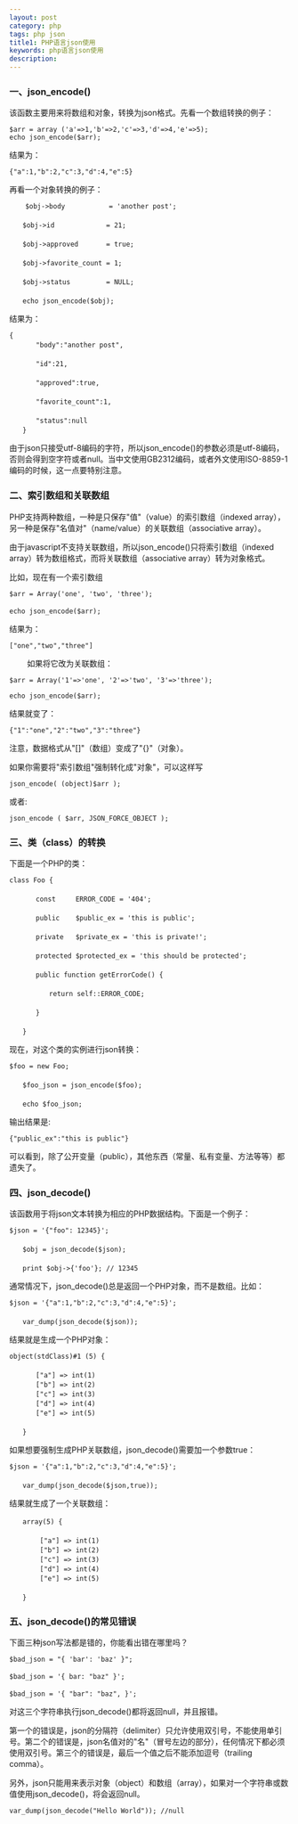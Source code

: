 ```yaml
---
layout: post
category: php
tags: php json
title1: PHP语言json使用
keywords: php语言json使用
description: 
---
```


### 一、json_encode()

该函数主要用来将数组和对象，转换为json格式。先看一个数组转换的例子：

	$arr = array ('a'=>1,'b'=>2,'c'=>3,'d'=>4,'e'=>5);
	echo json_encode($arr);

结果为：

	{"a":1,"b":2,"c":3,"d":4,"e":5}


再看一个对象转换的例子：

		$obj->body           = 'another post';
	　　
	　　$obj->id             = 21;
	　　
	　　$obj->approved       = true;
	　　
	　　$obj->favorite_count = 1;
	　　
	　　$obj->status         = NULL;
	　　
	　　echo json_encode($obj);

结果为：

	{
	　　　　"body":"another post",
	　　
	　　　　"id":21,
	　　
	　　　　"approved":true,
	　　
	　　　　"favorite_count":1,
	　　
	　　　　"status":null
	　　} 

由于json只接受utf-8编码的字符，所以json_encode()的参数必须是utf-8编码，否则会得到空字符或者null。当中文使用GB2312编码，或者外文使用ISO-8859-1编码的时候，这一点要特别注意。

### 二、索引数组和关联数组

PHP支持两种数组，一种是只保存"值"（value）的索引数组（indexed array），另一种是保存"名值对"（name/value）的关联数组（associative array）。

<p>由于javascript不支持关联数组，所以json_encode()只将索引数组（indexed array）转为数组格式，而将关联数组（associative array）转为对象格式。</p>

<p>比如，现在有一个索引数组</p>

	$arr = Array('one', 'two', 'three');
	　　
	echo json_encode($arr);

结果为：

	["one","two","three"] 
　　
如果将它改为关联数组：

	$arr = Array('1'=>'one', '2'=>'two', '3'=>'three');
	
	echo json_encode($arr);

结果就变了：

	{"1":"one","2":"two","3":"three"} 

<p>注意，数据格式从"[]"（数组）变成了"{}"（对象）。</p>
<p>如果你需要将"索引数组"强制转化成"对象"，可以这样写</p>
	
	json_encode( (object)$arr );

或者:

	json_encode ( $arr, JSON_FORCE_OBJECT );

### 三、类（class）的转换

下面是一个PHP的类：

	class Foo {
	　　
	　　　　const     ERROR_CODE = '404';
	　　
	　　　　public    $public_ex = 'this is public';
	　　
	　　　　private   $private_ex = 'this is private!';
	　　
	　　　　protected $protected_ex = 'this should be protected'; 
	 　　
	　　　　public function getErrorCode() {
	　　
	　　　　　　return self::ERROR_CODE;
	　　
	　　　　}
	　　
	　　}

现在，对这个类的实例进行json转换：

	$foo = new Foo;
	　　
	　　$foo_json = json_encode($foo);
	　　
	　　echo $foo_json;


输出结果是:

	{"public_ex":"this is public"} 

可以看到，除了公开变量（public），其他东西（常量、私有变量、方法等等）都遗失了。


### 四、json_decode()

该函数用于将json文本转换为相应的PHP数据结构。下面是一个例子：

	$json = '{"foo": 12345}';
	 　　
	　　$obj = json_decode($json);
	　　
	　　print $obj->{'foo'}; // 12345

通常情况下，json_decode()总是返回一个PHP对象，而不是数组。比如：

	$json = '{"a":1,"b":2,"c":3,"d":4,"e":5}';
	 　　
	　　var_dump(json_decode($json));

结果就是生成一个PHP对象：

	object(stdClass)#1 (5) {
	　　
	　　　　["a"] => int(1)
	　　　　["b"] => int(2)
	　　　　["c"] => int(3)
	　　　　["d"] => int(4)
	　　　　["e"] => int(5)
	　　
	　　}

如果想要强制生成PHP关联数组，json_decode()需要加一个参数true：

	$json = '{"a":1,"b":2,"c":3,"d":4,"e":5}';
	 　　
	　　var_dump(json_decode($json,true));

结果就生成了一个关联数组：
	
	　　array(5) {
	　　
	　　 　　["a"] => int(1)
	　　 　　["b"] => int(2)
	　　 　　["c"] => int(3)
	　　 　　["d"] => int(4)
	　　 　　["e"] => int(5)
	　　
	　　}

### 五、json_decode()的常见错误

下面三种json写法都是错的，你能看出错在哪里吗？

	$bad_json = "{ 'bar': 'baz' }";
	　　
	$bad_json = '{ bar: "baz" }';
	　　
	$bad_json = '{ "bar": "baz", }';

<p>对这三个字符串执行json_decode()都将返回null，并且报错。</p>

<p>第一个的错误是，json的分隔符（delimiter）只允许使用双引号，不能使用单引号。第二个的错误是，json名值对的"名"（冒号左边的部分），任何情况下都必须使用双引号。第三个的错误是，最后一个值之后不能添加逗号（trailing comma）。</p>

<p>另外，json只能用来表示对象（object）和数组（array），如果对一个字符串或数值使用json_decode()，将会返回null。</p>


	var_dump(json_decode("Hello World")); //null
